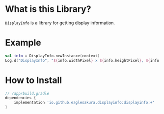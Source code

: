 # What is this Library?

`DisplayInfo` is a library for getting display information.

# Example

```kotlin
val info = DisplayInfo.newInstance(context)
Log.d("DisplayInfo", "${info.widthPixel} x ${info.heightPixel}, ${info.dpi} dpi")
```

# How to Install

```groovy
// /app/build.gradle
dependencies {
    implementation 'io.github.eaglesakura.displayinfo:displayinfo:+'
}
```
